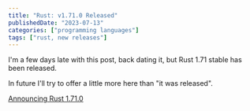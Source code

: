 ```yaml
---
title: "Rust: v1.71.0 Released"
publishedDate: "2023-07-13"
categories: ["programming languages"]
tags: ["rust, new releases"]
---
```


I'm a few days late with this post, back dating it, but Rust 1.71 stable has been released.

In future I'll try to offer a little more here than "it was released".

[Announcing Rust 1.71.0](https://blog.rust-lang.org/2023/07/13/Rust-1.71.0.html)
